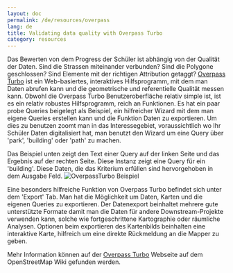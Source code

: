 ```yaml
---
layout: doc
permalink: /de/resources/overpass
lang: de
title: Validating data quality with Overpass Turbo
category: resources
---
```


Das Bewerten von dem Progress der Schüler ist abhängig von der Qualität der Daten. Sind die Strassen miteinander verbunden? Sind die Polygone geschlossen? Sind Elemente mit der richtigen Attribution getaggt? [Overpass Turbo](http://overpass-turbo.eu/) ist ein Web-basiertes, interaktives Hilfsprogramm, mit dem man Daten abrufen kann und die geometrische und referentielle Qualität messen kann. Obwohl die Overpass Turbo Benutzeroberfläche relativ simple ist, ist es ein relativ robustes Hilfsprogramm, reich an Funktionen. Es hat ein paar probe Queries beigelegt als Beispiel, ein hilfreicher Wizard mit dem man eigene Queries erstellen kann und die Funktion Daten zu exportieren. Um dies zu benutzen zoomt man in das Interessegebiet, voraussichtlich wo Ihr Schüler Daten digitalisiert hat, man benutzt den Wizard um eine Query über 'park', 'building' oder 'path' zu machen.

Das Beispiel unten zeigt den Text einer Query auf der linken Seite und das Ergebnis auf der rechten Seite. Diese Instanz zeigt eine Query für ein 'building'. Diese Daten, die das Kriterium erfüllen
sind hervorgehoben in dem Ausgabe Feld. ![OverpassTurbo Beispiel](/_posts/en/modules/resources/Overpass_turbo.tiff)

Eine besonders hilfreiche Funktion von Overpass Turbo befindet sich unter dem 'Export' Tab. Man hat die Möglichkeit um Daten, Karten und die eigenen Queries zu exportieren. Der Datenexport beinhaltet mehrere gute unterstützte Formate damit man die Daten für andere Downstream-Projekte verwenden kann, solche wie fortgeschrittene Kartographie oder räumliche Analysen. Optionen beim exportieren des Kartenbilds beinhalten eine interaktive Karte, hilfreich um eine direkte Rückmeldung an die Mapper zu geben.

Mehr Information können auf der [Overpass Turbo](http://wiki.openstreetmap.org/wiki/Overpass_turbo) Webseite auf dem OpenStreetMap Wiki gefunden werden.
